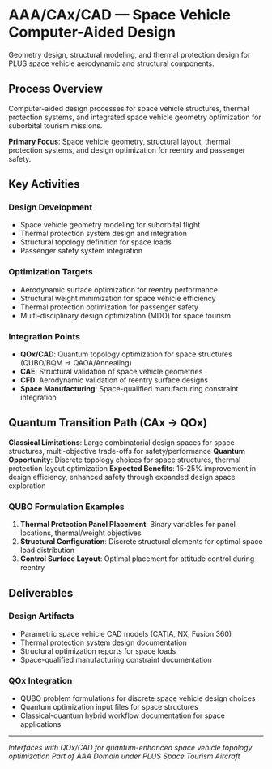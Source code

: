 # AAA/CAx/CAD — Space Vehicle Computer-Aided Design

Geometry design, structural modeling, and thermal protection design for PLUS space vehicle aerodynamic and structural components.

## Process Overview

Computer-aided design processes for space vehicle structures, thermal protection systems, and integrated space vehicle geometry optimization for suborbital tourism missions.

**Primary Focus**: Space vehicle geometry, structural layout, thermal protection systems, and design optimization for reentry and passenger safety.

## Key Activities

### Design Development
- Space vehicle geometry modeling for suborbital flight
- Thermal protection system design and integration
- Structural topology definition for space loads
- Passenger safety system integration

### Optimization Targets
- Aerodynamic surface optimization for reentry performance
- Structural weight minimization for space vehicle efficiency
- Thermal protection optimization for passenger safety
- Multi-disciplinary design optimization (MDO) for space tourism

### Integration Points
- **QOx/CAD**: Quantum topology optimization for space structures (QUBO/BQM → QAOA/Annealing)
- **CAE**: Structural validation of space vehicle geometries
- **CFD**: Aerodynamic validation of reentry surface designs
- **Space Manufacturing**: Space-qualified manufacturing constraint integration

## Quantum Transition Path (CAx → QOx)

**Classical Limitations**: Large combinatorial design spaces for space structures, multi-objective trade-offs for safety/performance
**Quantum Opportunity**: Discrete topology choices for space structures, thermal protection layout optimization
**Expected Benefits**: 15-25% improvement in design efficiency, enhanced safety through expanded design space exploration

### QUBO Formulation Examples
1. **Thermal Protection Panel Placement**: Binary variables for panel locations, thermal/weight objectives
2. **Structural Configuration**: Discrete structural elements for optimal space load distribution
3. **Control Surface Layout**: Optimal placement for attitude control during reentry

## Deliverables

### Design Artifacts
- Parametric space vehicle CAD models (CATIA, NX, Fusion 360)
- Thermal protection system design documentation
- Structural optimization reports for space loads
- Space-qualified manufacturing constraint documentation

### QOx Integration
- QUBO problem formulations for discrete space vehicle design choices
- Quantum optimization input files for space structures
- Classical-quantum hybrid workflow documentation for space applications

---

*Interfaces with QOx/CAD for quantum-enhanced space vehicle topology optimization*
*Part of AAA Domain under PLUS Space Tourism Aircraft*